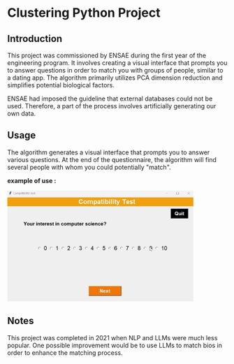 # Clustering Python Project

## Introduction

This project was commissioned by ENSAE during the first year of the engineering program. It involves creating a visual interface that prompts you to answer questions in order to match you with groups of people, similar to a dating app. The algorithm primarily utilizes PCA dimension reduction and simplifies potential biological factors.

ENSAE had imposed the guideline that external databases could not be used. Therefore, a part of the process involves artificially generating our own data.

## Usage
The algorithm generates a visual interface that prompts you to answer various questions. At the end of the questionnaire, the algorithm will find several people with whom you could potentially "match".

**example of use :** 


![](https://github.com/gbrugere/Clustering/blob/main/example.gif)

## Notes

This project was completed in 2021 when NLP and LLMs were much less popular. One possible improvement would be to use LLMs to match bios in order to enhance the matching process.
